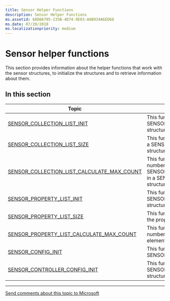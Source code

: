 ```yaml
---
title: Sensor Helper Functions
description: Sensor Helper Functions
ms.assetid: 68DBA705-235B-4D74-9E03-A6B934A6ED68
ms.date: 07/20/2018
ms.localizationpriority: medium
---
```


# Sensor helper functions

This section provides information about the helper functions that work with the sensor structures, to initialize the structures and to retrieve information about them.

## In this section

|Topic|Description|
|---|---|
|[SENSOR_COLLECTION_LIST_INIT](https://docs.microsoft.com/windows-hardware/drivers/ddi/content/sensorsdef/nf-sensorsdef-sensor_collection_list_init)|This function initializes a SENSOR_COLLECTION_LIST structure.|
|[SENSOR_COLLECTION_LIST_SIZE](https://docs.microsoft.com/windows-hardware/drivers/ddi/content/sensorsdef/nf-sensorsdef-sensor_collection_list_size)|This function returns the size of a SENSOR_COLLECTION_LIST structure.|
|[SENSOR_COLLECTION_LIST_CALCULATE_MAX_COUNT](https://docs.microsoft.com/windows-hardware/drivers/ddi/content/sensorsdef/nf-sensorsdef-sensor_collection_list_calculate_max_count)|This function calculates the number of SENSOR_VALUE_PAIR elements in a SENSOR_COLLECTION_LIST structure.|
|[SENSOR_PROPERTY_LIST_INIT](https://docs.microsoft.com/windows-hardware/drivers/ddi/content/sensorsdef/nf-sensorsdef-sensor_property_list_init)|This function initializes a SENSOR_PROPERTY_LIST structure.|
|[SENSOR_PROPERTY_LIST_SIZE](https://docs.microsoft.com/windows-hardware/drivers/ddi/content/sensorsdef/nf-sensorsdef-sensor_property_list_size)|This function returns the size of the property list.|
|[SENSOR_PROPERTY_LIST_CALCULATE_MAX_COUNT](https://docs.microsoft.com/windows-hardware/drivers/ddi/content/sensorsdef/nf-sensorsdef-sensor_property_list_calculate_max_count)|This function calculates the number of PROPERTYKEY elements.|
|[SENSOR_CONFIG_INIT](https://docs.microsoft.com/windows-hardware/drivers/ddi/content/sensorscx/nf-sensorscx-sensor_config_init)|This function initializes a SENSOR_CONFIG structure.|
|[SENSOR_CONTROLLER_CONFIG_INIT](https://docs.microsoft.com/windows-hardware/drivers/ddi/content/sensorscx/nf-sensorscx-sensor_controller_config_init)|This function initializes a SENSOR_CONTROLLER_CONFIG structure.|


--------------------
[Send comments about this topic to Microsoft](mailto:wsddocfb@microsoft.com?subject=Documentation%20feedback%20%5Bsensors/sensors%5D:%20Sensor%20Helper%20Functions%20%20RELEASE:%20%282/19/2018%29&body=%0A%0APRIVACY%20STATEMENT%0A%0AWe%20use%20your%20feedback%20to%20improve%20the%20documentation.%20We%20don't%20use%20your%20email%20address%20for%20any%20other%20purpose,%20and%20we'll%20remove%20your%20email%20address%20from%20our%20system%20after%20the%20issue%20that%20you're%20reporting%20is%20fixed.%20While%20we're%20working%20to%20fix%20this%20issue,%20we%20might%20send%20you%20an%20email%20message%20to%20ask%20for%20more%20info.%20Later,%20we%20might%20also%20send%20you%20an%20email%20message%20to%20let%20you%20know%20that%20we've%20addressed%20your%20feedback.%0A%0AFor%20more%20info%20about%20Microsoft's%20privacy%20policy,%20see%20http://privacy.microsoft.com/default.aspx. "Send comments about this topic to Microsoft")
